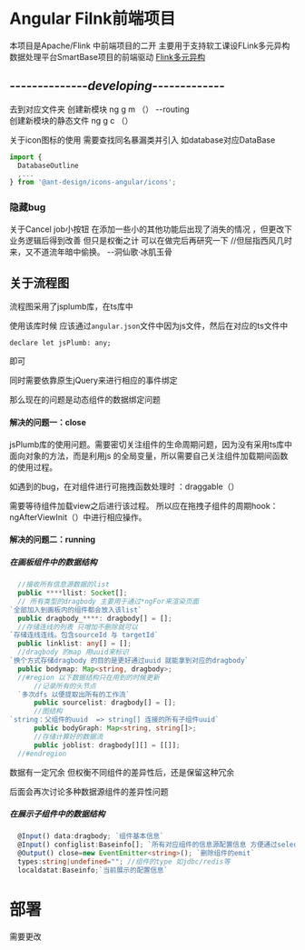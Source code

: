 # Angular Filnk前端项目

本项目是Apache/Flink 中前端项目的二开
主要用于支持软工课设FLink多元异构数据处理平台SmartBase项目的前端驱动
[Flink多元异构](https://gitee.com/StarGrys/smart-base) 



*--------------developing-------------*
----

去到对应文件夹
创建新模块  ng g m （） --routing  
创建新模块的静态文件 ng g c （）

关于icon图标的使用 需要查找同名暴漏类并引入 
如database对应DataBase

```typescript
import {
  DatabaseOutline
  ,...
} from '@ant-design/icons-angular/icons';
```

### 隐藏bug 
关于Cancel job小按钮 在添加一些小的其他功能后出现了消失的情况 ，但更改下业务逻辑后得到改善 但只是权衡之计 可以在做完后再研究一下
//但屈指西风几时来，又不道流年暗中偷换。 --洞仙歌·冰肌玉骨

## 关于流程图

  流程图采用了jsplumb库，在ts库中

使用该库时候 应该通过`angular.json`文件中因为js文件，然后在对应的ts文件中

```tsx
declare let jsPlumb: any;
```

即可

同时需要依靠原生jQuery来进行相应的事件绑定

那么现在的问题是动态组件的数据绑定问题



#### 解决的问题一：close

jsPlumb库的使用问题。需要密切关注组件的生命周期问题，因为没有采用ts库中面向对象的方法，而是利用js 的全局变量，所以需要自己关注组件加载期间函数的使用过程。

如遇到的bug，在对组件进行可拖拽函数处理时 ：draggable（） 

需要等待组件加载view之后进行该过程。 所以应在拖拽子组件的周期hook：ngAfterViewInit（）中进行相应操作。

#### 解决的问题二：running

##### 在画板组件中的数据结构

```typescript
  //接收所有信息源数据的list
  public ****llist: Socket[];
  // 所有类型的dragbody 主要用于通过*ngFor来渲染页面
`全部加入到画板内的组件都会放入该list`
  public dragbody_****: dragbody[] = [];
  //存储连线的列表 只增加不删除就可以
`存储连线连线。包含sourceId 与 targetId`
  public linklist: any[] = [];
  //dragbody 的map 用uuid来标识
`换个方式存储dragbody 的目的是更好通过uuid 就能拿到对应的dragbody`
  public bodymap: Map<string, dragbody>;
  //#region 以下数据结构只在用到的时候更新
      //记录所有的头节点
  `多次dfs 以便提取出所有的工作流`
      public sourcelist: dragbody[] = []; 
      //图结构
`string：父组件的uuid  => string[] 连接的所有子组件uuid`
      public bodyGraph: Map<string, string[]>;
      //存储计算好的数据流
      public joblist: dragbody[][] = [[]];
  //#endregion
```

数据有一定冗余 但权衡不同组件的差异性后，还是保留这种冗余

后面会再次讨论多种数据源组件的差异性问题

##### 在展示子组件中的数据结构

```typescript
  @Input() data:dragbody; `组件基本信息`
  @Input() configlist:Baseinfo[]; `所有对应组件的信息源配置信息 方便通过select box 的方式进行选择`
  @Output() close=new EventEmitter<string>(); `删除组件的emit`
  types:string|undefined=""; //组件的type 如jdbc/redis等
  localdatat:Baseinfo;`当前展示的配置信息`
```



# 部署
<base href="./"/> 需要更改

